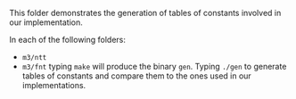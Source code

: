 
This folder demonstrates the generation of tables of constants involved in our implementation.

In each of the following folders:
- `m3/ntt`
- `m3/fnt`
typing
`make` will produce the binary `gen`.
Typing `./gen` to generate tables of constants and compare them to the ones used in our implementations.


